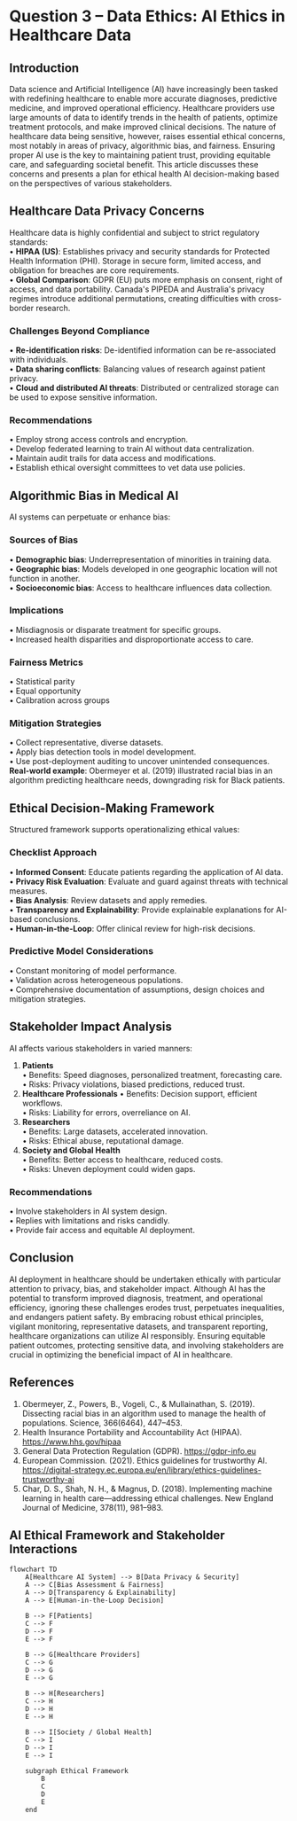 # Question 3 – Data Ethics: AI Ethics in Healthcare Data

## Introduction
Data science and Artificial Intelligence (AI) have increasingly been tasked with redefining healthcare to enable more accurate diagnoses, predictive medicine, and improved operational efficiency. Healthcare providers use large amounts of data to identify trends in the health of patients, optimize treatment protocols, and make improved clinical decisions. The nature of healthcare data being sensitive, however, raises essential ethical concerns, most notably in areas of privacy, algorithmic bias, and fairness. Ensuring proper AI use is the key to maintaining patient trust, providing equitable care, and safeguarding societal benefit. This article discusses these concerns and presents a plan for ethical health AI decision-making based on the perspectives of various stakeholders. 
## Healthcare Data Privacy Concerns
Healthcare data is highly confidential and subject to strict regulatory standards:  
•	**HIPAA (US)**: Establishes privacy and security standards for Protected Health Information (PHI). Storage in secure form, limited access, and obligation for breaches are core requirements.  
•	**Global Comparison**: GDPR (EU) puts more emphasis on consent, right of access, and data portability. Canada's PIPEDA and Australia's privacy regimes introduce additional permutations, creating difficulties with cross-border research.
### Challenges Beyond Compliance
•	**Re-identification risks**: De-identified information can be re-associated with individuals.  
•	**Data sharing conflicts**: Balancing values of research against patient privacy.  
•	**Cloud and distributed AI threats**: Distributed or centralized storage can be used to expose sensitive information.  
### Recommendations
•	Employ strong access controls and encryption.  
•	Develop federated learning to train AI without data centralization.  
•	Maintain audit trails for data access and modifications.  
•	Establish ethical oversight committees to vet data use policies.  

## Algorithmic Bias in Medical AI

AI systems can perpetuate or enhance bias:  
### Sources of Bias
•	**Demographic bias**: Underrepresentation of minorities in training data.  
•	**Geographic bias**: Models developed in one geographic location will not function in another.  
•	**Socioeconomic bias**: Access to healthcare influences data collection.  
### Implications
•	Misdiagnosis or disparate treatment for specific groups.  
•	Increased health disparities and disproportionate access to care.  
### Fairness Metrics
•	Statistical parity  
•	Equal opportunity  
•	Calibration across groups  
### Mitigation Strategies
•	Collect representative, diverse datasets.  
•	Apply bias detection tools in model development.  
•	Use post-deployment auditing to uncover unintended consequences.  
**Real-world example**: Obermeyer et al. (2019) illustrated racial bias in an algorithm predicting healthcare needs, downgrading risk for Black patients.

## Ethical Decision-Making Framework

Structured framework supports operationalizing ethical values:  
### Checklist Approach
•	**Informed Consent**: Educate patients regarding the application of AI data.  
•	**Privacy Risk Evaluation**: Evaluate and guard against threats with technical measures.  
•	**Bias Analysis**: Review datasets and apply remedies.  
•	**Transparency and Explainability**: Provide explainable explanations for AI-based conclusions.  
•	**Human-in-the-Loop**: Offer clinical review for high-risk decisions.  
### Predictive Model Considerations
•	Constant monitoring of model performance.  
•	Validation across heterogeneous populations.  
•	Comprehensive documentation of assumptions, design choices and mitigation strategies.  

## Stakeholder Impact Analysis

AI affects various stakeholders in varied manners:  
1. **Patients**  
•	Benefits: Speed diagnoses, personalized treatment, forecasting care.  
•	Risks: Privacy violations, biased predictions, reduced trust.  
2. **Healthcare Professionals**
•	Benefits: Decision support, efficient workflows.  
•	Risks: Liability for errors, overreliance on AI.  
3. **Researchers**  
•	Benefits: Large datasets, accelerated innovation.  
•	Risks: Ethical abuse, reputational damage.  
4. **Society and Global Health**  
•	Benefits: Better access to healthcare, reduced costs.  
•	Risks: Uneven deployment could widen gaps.  
### Recommendations
•	Involve stakeholders in AI system design.  
•	Replies with limitations and risks candidly.  
•	Provide fair access and equitable AI deployment.  

## Conclusion

AI deployment in healthcare should be undertaken ethically with particular attention to privacy, bias, and stakeholder impact. Although AI has the potential to transform improved diagnosis, treatment, and operational efficiency, ignoring these challenges erodes trust, perpetuates inequalities, and endangers patient safety. By embracing robust ethical principles, vigilant monitoring, representative datasets, and transparent reporting, healthcare organizations can utilize AI responsibly. Ensuring equitable patient outcomes, protecting sensitive data, and involving stakeholders are crucial in optimizing the beneficial impact of AI in healthcare.  

## References

1.	Obermeyer, Z., Powers, B., Vogeli, C., & Mullainathan, S. (2019). Dissecting racial bias in an algorithm used to manage the health of populations. Science, 366(6464), 447–453.
2.	Health Insurance Portability and Accountability Act (HIPAA). https://www.hhs.gov/hipaa
3.	General Data Protection Regulation (GDPR). https://gdpr-info.eu
4.	European Commission. (2021). Ethics guidelines for trustworthy AI. https://digital-strategy.ec.europa.eu/en/library/ethics-guidelines-trustworthy-ai
5.	Char, D. S., Shah, N. H., & Magnus, D. (2018). Implementing machine learning in health care—addressing ethical challenges. New England Journal of Medicine, 378(11), 981–983.

## AI Ethical Framework and Stakeholder Interactions

```mermaid
flowchart TD
    A[Healthcare AI System] --> B[Data Privacy & Security]
    A --> C[Bias Assessment & Fairness]
    A --> D[Transparency & Explainability]
    A --> E[Human-in-the-Loop Decision]

    B --> F[Patients]
    C --> F
    D --> F
    E --> F

    B --> G[Healthcare Providers]
    C --> G
    D --> G
    E --> G

    B --> H[Researchers]
    C --> H
    D --> H
    E --> H

    B --> I[Society / Global Health]
    C --> I
    D --> I
    E --> I

    subgraph Ethical Framework
        B
        C
        D
        E
    end

